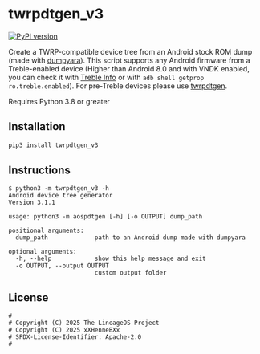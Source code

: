 # twrpdtgen_v3

[![PyPI version](https://img.shields.io/pypi/v/twrpdtgen)](https://pypi.org/project/twrpdtgen/)

Create a TWRP-compatible device tree from an Android stock ROM dump (made with [dumpyara](https://github.com/SebaUbuntu/dumpyara)).
This script supports any Android firmware from a Treble-enabled device (Higher than Android 8.0 and with VNDK enabled, you can check it with [Treble Info](https://play.google.com/store/apps/details?id=tk.hack5.treblecheck) or with `adb shell getprop ro.treble.enabled`).
For pre-Treble devices please use [twrpdtgen](https://github.com/twrpdtgen/twrpdtgen).

Requires Python 3.8 or greater

## Installation

```sh
pip3 install twrpdtgen_v3
```

## Instructions

```
$ python3 -m twrpdtgen_v3 -h
Android device tree generator
Version 3.1.1

usage: python3 -m aospdtgen [-h] [-o OUTPUT] dump_path

positional arguments:
  dump_path             path to an Android dump made with dumpyara

optional arguments:
  -h, --help            show this help message and exit
  -o OUTPUT, --output OUTPUT
                        custom output folder
```

## License

```
#
# Copyright (C) 2025 The LineageOS Project
# Copyright (C) 2025 xXHenneBXx
# SPDX-License-Identifier: Apache-2.0
#
```
